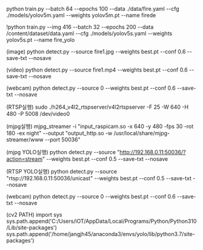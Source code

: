 python train.py --batch 64 --epochs 100 --data ./data/fire.yaml --cfg ./models/yolov5m.yaml --weights yolov5m.pt --name firede

!python train.py --img 416 --batch 32 --epochs 200 --data /content/dataset/data.yaml --cfg ./models/yolov5s.yaml --weights yolov5s.pt --name fire_yolo

(image)
python detect.py --source fire1.jpg --weights best.pt --conf 0.6 --save-txt --nosave

(video)
python detect.py --source fire1.mp4 --weights best.pt --conf 0.6 --save-txt --nosave

(webcam)
python detect.py --source 0 --weights best.pt --conf 0.6 --save-txt --nosave

(RTSP실행)
sudo ./h264_v4l2_rtspserver/v4l2rtspserver -F 25 -W 640 -H 480 -P 5008 /dev/video0

(mjpg실행)
mjpg_streamer -i "input_raspicam.so -x 640 -y 480 -fps 30 -rot 180 -ex night" --output "output_http.so -w /usr/local/share/mjpg-streamer/www --port 50036"

(mjpg YOLO실행)
python detect.py --source "http://192.168.0.11:50036/?action=stream" --weights best.pt --conf 0.5 --save-txt --nosave

(RTSP YOLO실행)
python detect.py --source "rtsp://192.168.0.11:50036/unicast" --weights best.pt --conf 0.5 --save-txt --nosave

(webcam)
python detect.py --source 0 --weights best.pt --conf 0.6 --save-txt --nosave

(cv2 PATH)
import sys
sys.path.append('C:/Users/iOT/AppData/Local/Programs/Python/Python310/Lib/site-packages')
sys.path.append('/home/jangjh45/anaconda3/envs/yolo/lib/python3.7/site-packages')
